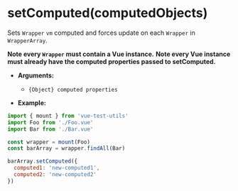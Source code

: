 
# setComputed(computedObjects)

Sets `Wrapper` `vm` computed and forces update on each `Wrapper` in `WrapperArray`.

**Note every `Wrapper` must contain a Vue instance.**
**Note every Vue instance must already have the computed properties passed to setComputed.**

- **Arguments:**
  - `{Object} computed properties`

- **Example:**

```js
import { mount } from 'vue-test-utils'
import Foo from './Foo.vue'
import Bar from './Bar.vue'

const wrapper = mount(Foo)
const barArray = wrapper.findAll(Bar)

barArray.setComputed({ 
  computed1: 'new-computed1', 
  computed2: 'new-computed2'
})
```
